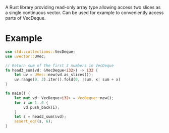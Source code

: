 A Rust library providing read-only array type allowing access two slices as a
single continuous vector. Can be used for example to conveniently access
parts of VecDeque.

# Example

```rust
use std::collections::VecDeque;
use uvector::UVec;

// Return sum of the first 3 numbers in VecDeque
fn head3_sum(vd: &VecDeque<i32>) -> i32 {
    let uv = UVec::new(vd.as_slices());
    uv.range(0, 3).iter().fold(0, |sum, x| sum + x)
}

fn main() {
    let mut vd: VecDeque<i32> = VecDeque::new();
    for i in 1..6 {
        vd.push_back(i);
    }
    let s = head3_sum(&vd);
    assert_eq!(s, 6);
}
```
